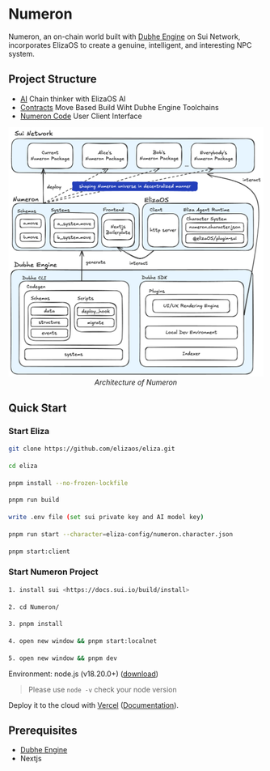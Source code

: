 # Numeron

Numeron, an on-chain world built with [Dubhe Engine](https://github.com/0xobelisk/dubhe) on Sui Network, incorporates ElizaOS to create a genuine, intelligent, and interesting NPC system.

## Project Structure

- [AI](./eliza-config) Chain thinker with ElizaOS AI
- [Contracts](./contracts) Move Based Build Wiht Dubhe Engine Toolchains
- [Numeron Code](./src) User Client Interface

<p align="center">
 <img src="assets/numeron_arch.png" alt="Numeron"/>
    <br>
    <em>Architecture of Numeron</em>
</p>

## Quick Start

### Start Eliza

```bash
git clone https://github.com/elizaos/eliza.git

cd eliza

pnpm install --no-frozen-lockfile

pnpm run build

write .env file (set sui private key and AI model key)

pnpm run start --character=eliza-config/numeron.character.json

pnpm start:client
```

### Start Numeron Project

```bash
1. install sui <https://docs.sui.io/build/install>

2. cd Numeron/

3. pnpm install

4. open new window && pnpm start:localnet

5. open new window && pnpm dev
```

Environment: node.js (v18.20.0+) ([download](https://nodejs.org/en/download/))

> Please use `node -v` check your node version

Deploy it to the cloud with [Vercel](https://vercel.com/new?utm_source=github&utm_medium=readme&utm_campaign=next-example) ([Documentation](https://nextjs.org/docs/deployment)).


## Prerequisites

- [Dubhe Engine](https://dubhe.obelisk.build/dubhe)
- Nextjs

